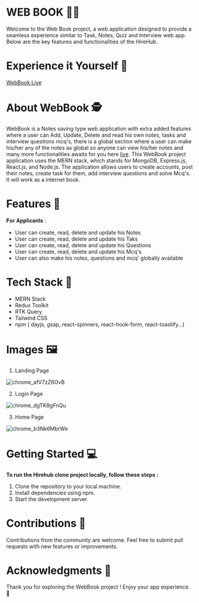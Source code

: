 # WEB BOOK 🧑‍🎓

Welcome to the Web Book project, a web application designed to provide a seamless experience similar to Task, Notes, Quiz and Interview web app. Below are the key features and functionalities of the HireHub.

# Experience it Yourself 🔗

[WebBook Live](https://arya-web-book.netlify.app/)

# About WebBook 🕵️

WebBook is a Notes saving type web application with extra added features where a user can Add, Update, Delete and read his own notes, tasks and interview questions mcq's, there is a global section where a user can make his/her any of the notes as global so anyone can view his/her notes and many more functionalities awaits for you here [live](https://arya-web-book.netlify.app/). This WebBook project application uses the MERN stack, which stands for MongoDB, Express.js, React.js, and Node.js. The application allows users to create accounts, post their notes, create task for them, add interview questions and solve Mcq's. It will work as a internet book. 

# Features 🤖

𝐅𝐨𝐫 𝐀𝐩𝐩𝐥𝐢𝐜𝐚𝐧𝐭𝐬 :

- User can create, read, delete and update his Notes
- User can create, read, delete and update his Taks
- User can create, read, delete and update his Questions
- User can create, read, delete and update his Mcq's
- User can also make his notes, questions and mcq' globally available

# Tech Stack 🎨

- MERN Stack
- Redux Toolkit
- RTK Query
- Tailwind CSS
- npm ( dayjs, gsap, react-spinners, react-hook-form, react-toastify...)

# Images 🖼️

1. Landing Page

![chrome_afV7zZ6OvB](https://github.com/user-attachments/assets/4fc5d970-c3c0-4e38-841e-c7bfda835424)

2. Login Page

![chrome_dgTK8gFnQu](https://github.com/user-attachments/assets/9cffd927-b801-47a9-ba82-552614aa36f8)

3. Home Page

![chrome_b3Nk6MbrWe](https://github.com/user-attachments/assets/f6cf82de-d049-4a1d-8829-a2020f7e35d0)

# Getting Started 💻

**To run the Hirehub clone project locally, follow these steps :**

1. Clone the repository to your local machine.
2. Install dependencies using npm.
3. Start the development server.

# Contributions 🤝

Contributions from the community are welcome. Feel free to submit pull requests with new features or improvements.

# Acknowledgments 🙏

Thank you for exploring the WebBook project ! Enjoy your app experience. 💬